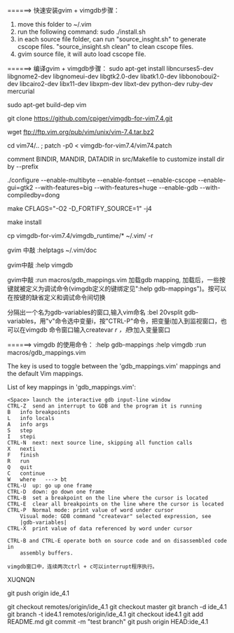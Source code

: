 ======> 快速安装gvim + vimgdb步骤：
1. move this folder to ~/.vim
2. run the following command:
   sudo ./install.sh
3. in each source file folder, can run "source_insght.sh" to generate cscope files. "source_insight.sh clean" to clean cscope files.
4. gvim source file, it will auto load cscope file.




======> 编译gvim + vimgdb步骤：
sudo apt-get install libncurses5-dev libgnome2-dev libgnomeui-dev libgtk2.0-dev libatk1.0-dev libbonoboui2-dev libcairo2-dev libx11-dev libxpm-dev libxt-dev python-dev ruby-dev mercurial

sudo apt-get build-dep vim

git clone https://github.com/cpiger/vimgdb-for-vim7.4.git

wget ftp://ftp.vim.org/pub/vim/unix/vim-7.4.tar.bz2

cd vim74/..    ;  patch -p0 < vimgdb-for-vim7.4/vim74.patch 

comment BINDIR, MANDIR, DATADIR in src/Makefile to customize install dir by --prefix

./configure --enable-multibyte --enable-fontset --enable-cscope --enable-gui=gtk2 --with-features=big --with-features=huge       --enable-gdb --with-compiledby=dong 

make CFLAGS="-O2 -D_FORTIFY_SOURCE=1" -j4

make install

cp vimgdb-for-vim7.4/vimgdb_runtime/* ~/.vim/ -r

gvim 中敲  :helptags ~/.vim/doc 

gvim中敲   :help vimgdb

gvim中敲   :run macros/gdb_mappings.vim 加载gdb mapping, 加载后，一些按键就被定义为调试命令(vimgdb定义的键绑定见":help gdb-mappings")。按<F7>可以在按键的缺省定义和调试命令间切换

分隔出一个名为gdb-variables的窗口,输入vim命名 :bel 20vsplit gdb-variables，用"v"命令选中变量i，按"CTRL-P"命令，把变量i加入到监视窗口，也可以在vimgdb 命令窗口输入createvar *r ，把*r加入变量窗口




======> vimgdb 的使用命令：
:help gdb-mappings
:help vimgdb
:run macros/gdb_mappings.vim

The key <F7> is used to toggle between the 'gdb_mappings.vim' mappings and the
default Vim mappings.

List of key mappings in 'gdb_mappings.vim':

	<Space> launch the interactive gdb input-line window
	CTRL-Z  send an interrupt to GDB and the program it is running
	B	info breakpoints
	L	info locals
	A	info args
	S	step
	I	stepi
	CTRL-N	next: next source line, skipping all function calls
	X	nexti
	F	finish
	R	run
	Q	quit
	C	continue
	W	where	---> bt
	CTRL-U	up: go up one frame
	CTRL-D	down: go down one frame
	CTRL-B	set a breakpoint on the line where the cursor is located
	CTRL-E	clear all breakpoints on the line where the cursor is located
	CTRL-P	Normal mode: print value of word under cursor
		Visual mode: GDB command "createvar" selected expression, see
		|gdb-variables|
	CTRL-X	print value of data referenced by word under cursor

    CTRL-B and CTRL-E operate both on source code and on disassembled code in
        assembly buffers.

    vimgdb窗口中，连续两次ctrl + c可以interrupt程序执行。

XUQNQN

git push origin ide_4.1

git checkout remotes/origin/ide_4.1
git checkout master
git branch -d ide_4.1
git branch -t ide4.1 remotes/origin/ide_4.1
git checkout ide4.1
git add README.md
git commit -m "test branch"
git push origin HEAD:ide_4.1

